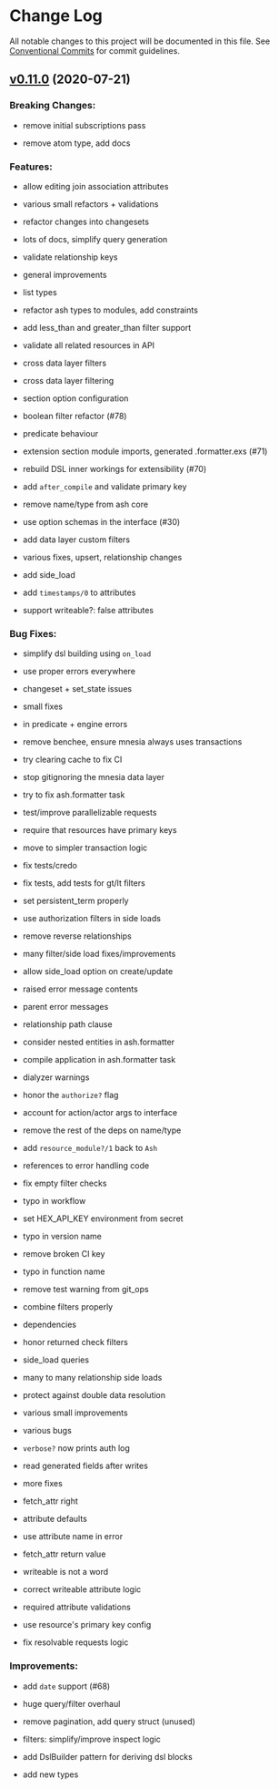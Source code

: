 # Change Log

All notable changes to this project will be documented in this file.
See [Conventional Commits](Https://conventionalcommits.org) for commit guidelines.

<!-- changelog -->

## [v0.11.0](https://github.com/ash-project/ash/compare/0.11.0...v0.11.0) (2020-07-21)
### Breaking Changes:

* remove initial subscriptions pass

* remove atom type, add docs



### Features:

* allow editing join association attributes

* various small refactors + validations

* refactor changes into changesets

* lots of docs, simplify query generation

* validate relationship keys

* general improvements

* list types

* refactor ash types to modules, add constraints

* add less_than and greater_than filter support

* validate all related resources in API

* cross data layer filters

* cross data layer filtering

* section option configuration

* boolean filter refactor (#78)

* predicate behaviour

* extension section module imports, generated .formatter.exs (#71)

* rebuild DSL inner workings for extensibility (#70)

* add `after_compile` and validate primary key

* remove name/type from ash core

* use option schemas in the interface (#30)

* add data layer custom filters

* various fixes, upsert, relationship changes

* add side_load

* add `timestamps/0` to attributes

* support writeable?: false attributes

### Bug Fixes:

* simplify dsl building using `on_load`

* use proper errors everywhere

* changeset + set_state issues

* small fixes

* in predicate + engine errors

* remove benchee, ensure mnesia always uses transactions

* try clearing cache to fix CI

* stop gitignoring the mnesia data layer

* try to fix ash.formatter task

* test/improve parallelizable requests

* require that resources have primary keys

* move to simpler transaction logic

* fix tests/credo

* fix tests, add tests for gt/lt filters

* set persistent_term properly

* use authorization filters in side loads

* remove reverse relationships

* many filter/side load fixes/improvements

* allow side_load option on create/update

* raised error message contents

* parent error messages

* relationship path clause

* consider nested entities in ash.formatter

* compile application in ash.formatter task

* dialyzer warnings

* honor the `authorize?` flag

* account for action/actor args to interface

* remove the rest of the deps on name/type

* add `resource_module?/1` back to `Ash`

* references to error handling code

* fix empty filter checks

* typo in workflow

* set HEX_API_KEY environment from secret

* typo in version name

* remove broken CI key

* typo in function name

* remove test warning from git_ops

* combine filters properly

* dependencies

* honor returned check filters

* side_load queries

* many to many relationship side loads

* protect against double data resolution

* various small improvements

* various bugs

* `verbose?` now prints auth log

* read generated fields after writes

* more fixes

* fetch_attr right

* attribute defaults

* use attribute name in error

* fetch_attr return value

* writeable is not a word

* correct writeable attribute logic

* required attribute validations

* use resource's primary key config

* fix resolvable requests logic

### Improvements:

* add `date` support (#68)

* huge query/filter overhaul

* remove pagination, add query struct (unused)

* filters: simplify/improve inspect logic

* add DslBuilder pattern for deriving dsl blocks

* add new types
